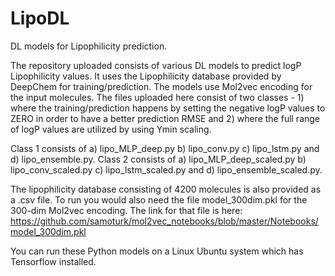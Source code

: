 # LipoDL
DL models for Lipophilicity prediction.

The repository uploaded consists of various DL models to predict logP Lipophilicity values. It uses the Lipophilicity database provided by DeepChem for training/prediction.
The models use Mol2vec encoding for the input molecules. The files uploaded here consist of two classes - 1) where the training/prediction happens by setting the negative logP 
values to ZERO in order to have a better prediction RMSE and 2) where the full range of logP values are utilized by using Ymin scaling. 

Class 1 consists of a) lipo_MLP_deep.py b) lipo_conv.py c) lipo_lstm.py and d) lipo_ensemble.py.
Class 2 consists of a) lipo_MLP_deep_scaled.py b) lipo_conv_scaled.py c) lipo_lstm_scaled.py and d) lipo_ensemble_scaled.py.

The lipophilicity database consisting of 4200 molecules is also provided as a .csv file.
To run you would also need the file model_300dim.pkl for the 300-dim Mol2vec encoding. 
The link for that file is here: https://github.com/samoturk/mol2vec_notebooks/blob/master/Notebooks/model_300dim.pkl

You can run these Python models on a Linux Ubuntu system which has Tensorflow installed.
